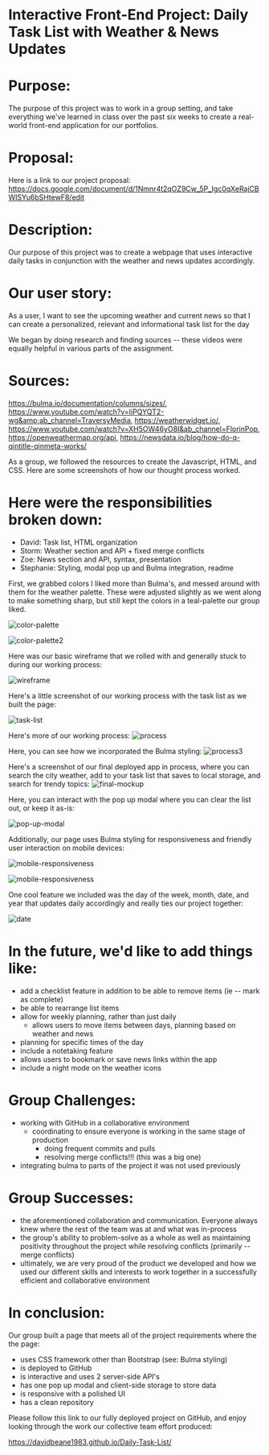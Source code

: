 # **Interactive Front-End Project: Daily Task List with Weather & News Updates**

# Purpose:
The purpose of this project was to work in a group setting, and take everything we've learned in class over the past six weeks to create a real-world front-end application for our portfolios.

# Proposal:
Here is a link to our project proposal: https://docs.google.com/document/d/1Nmnr4t2qOZ9Cw_5P_Igc0qXeRajCBWISYu6bSHtewF8/edit

# Description: 
Our purpose of this project was to create a webpage that uses interactive daily tasks in conjunction with the weather and news updates accordingly.

# Our user story: 
As a user,
I want to see the upcoming weather and current news 
so that I can create a personalized, relevant and informational task list for the day


We began by doing research and finding sources -- these videos were equally helpful in various parts of the assignment.

# Sources:
https://bulma.io/documentation/columns/sizes/, https://www.youtube.com/watch?v=IiPQYQT2-wg&amp;ab_channel=TraversyMedia, https://weatherwidget.io/, https://www.youtube.com/watch?v=XH5OW46yO8I&ab_channel=FlorinPop, https://openweathermap.org/api, https://newsdata.io/blog/how-do-q-qintitle-qinmeta-works/ 

As a group, we followed the resources to create the Javascript, HTML, and CSS. Here are some screenshots of how our thought process worked. 

# Here were the responsibilities broken down:

- David: Task list, HTML organization
- Storm: Weather section and API + fixed merge conflicts
- Zoe: News section and API, syntax, presentation
- Stephanie: Styling, modal pop up and Bulma integration, readme

First, we grabbed colors I liked more than Bulma's, and messed around with them for the weather palette. These were adjusted slightly as we went along to make something sharp, but still kept the colors in a teal-palette our group liked.

![color-palette](./assets/images/images/colors.png)

![color-palette2](./assets/images/images/color2.png)

Here was our basic wireframe that we rolled with and generally stuck to during our working process:

![wireframe](./assets/images/images/wireframe.png)

Here's a little screenshot of our working process with the task list as we built the page:

![task-list](./assets/images/images/working-process.png)

Here's more of our working process:
![process](./assets/images/images/working-process-2.png)

Here, you can see how we incorporated the Bulma styling:
![process3](./assets/images/images/working-process-3.png)

Here's a screenshot of our final deployed app in process, where you can search the city weather, add to your task list that saves to local storage, and search for trendy topics:
![final-mockup](./assets/images/images/final.png)

Here, you can interact with the pop up modal where you can clear the list out, or keep it as-is:

![pop-up-modal](./assets/images/images/pop-up-modal.png)

Additionally, our page uses Bulma styling for responsiveness and friendly user interaction on mobile devices:

![mobile-responsiveness](./assets/images/images/mobile.png)

![mobile-responsiveness](./assets/images/images/mobile-2.png)

One cool feature we included was the day of the week, month, date, and year that updates daily accordingly and really ties our project together:

![date](./assets/images/images/date-change.png)

# In the future, we'd like to add things like:
- add a checklist feature in addition to be able to remove items (ie -- mark as complete)
- be able to rearrange list items
- allow for weekly planning, rather than just daily
    - allows users to move items between days, planning based on weather and news
- planning for specific times of the day
- include a notetaking feature
- allows users to bookmark or save news links within the app
- include a night mode on the weather icons

# Group Challenges:
- working with GitHub in a collaborative environment
    - coordinating to ensure everyone is working in the same stage of production
        - doing frequent commits and pulls
        - resolving merge conflicts!!! (this was a big one)
- integrating bulma to parts of the project it was not used previously

# Group Successes:
- the aforementioned collaboration and communication. Everyone always knew where the rest of the team was at and what was in-process
- the group's ability to problem-solve as a whole as well as maintaining positivity throughout the project while resolving conflicts (primarily -- merge conflicts)
- ultimately, we are very proud of the product we developed and how we used our different skills and interests to work together in a successfully efficient and collaborative environment

# In conclusion:
Our group built a page that meets all of the project requirements where the the page:
- uses CSS framework other than Bootstrap (see: Bulma styling)
- is deployed to GitHub
- is interactive and uses 2 server-side API's
- has one pop up modal and client-side storage to store data
- is responsive with a polished UI
- has a clean repository

Please follow this link to our fully deployed project on GitHub, and enjoy looking through the work our collective team effort produced:

https://davidbeane1983.github.io/Daily-Task-List/